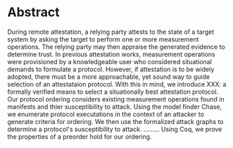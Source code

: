 # Abstract

During remote attestation, a relying party attests to the state of a target system by asking the target to perform one or more measurement operations. The relying party may then appraise the generated evidence to determine trust. In previous attestation works, measurement operations were provisioned by a knowledgeable user who considered situational demands to formulate a protocol. However, if attestation is to be widely adopted, there must be a more approachable, yet sound way to guide selection of an attestataion protocol. With this in mind, we introduce XXX: a formally verified means to select a situationally best attestation protocol. Our protocol ordering considers existing measurement operations found in manifests and thier susceptibility to attack. Using the model finder Chase, we enumerate protocol executations in the context of an attacker to generate criteria for ordering. We then use the formalized attack graphs to determine a protocol's susceptibility to attack. ......... Using Coq, we prove the properties of a preorder hold for our ordering. 
